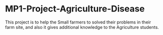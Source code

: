 # MP1-Project-Agriculture-Disease
This project is to help the Small farmers to solved their problems in their farm site, and also it gives additional knowledge to the Agriculture students.
